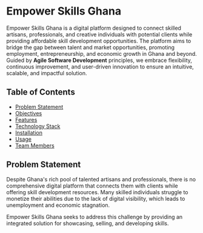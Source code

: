 # Empower Skills Ghana

Empower Skills Ghana is a digital platform designed to connect skilled artisans, professionals, and creative individuals with potential clients while providing affordable skill development opportunities. The platform aims to bridge the gap between talent and market opportunities, promoting employment, entrepreneurship, and economic growth in Ghana and beyond.
Guided by **Agile Software Development** principles, we embrace flexibility, continuous improvement, and user-driven innovation to ensure an intuitive, scalable, and impactful solution.  

## Table of Contents
- [Problem Statement](#problem-statement)
- [Objectives](#objectives)
- [Features](#features)
- [Technology Stack](#technology-stack)
- [Installation](#installation)
- [Usage](#usage)
- [Team Members](#team-members)

## Problem Statement

Despite Ghana's rich pool of talented artisans and professionals, there is no comprehensive digital platform that connects them with clients while offering skill development resources. Many skilled individuals struggle to monetize their abilities due to the lack of digital visibility, which leads to unemployment and economic stagnation. 

Empower Skills Ghana seeks to address this challenge by providing an integrated solution for showcasing, selling, and developing skills.
